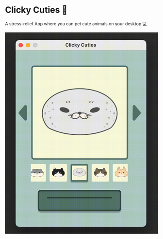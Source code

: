 # Clicky Cuties 🦭

A stress-relief App where you can pet cute animals on your desktop 💻

![til](https://raw.githubusercontent.com/LucilleZhu13/Clicky_Cuties/main/images/demo.gif)
